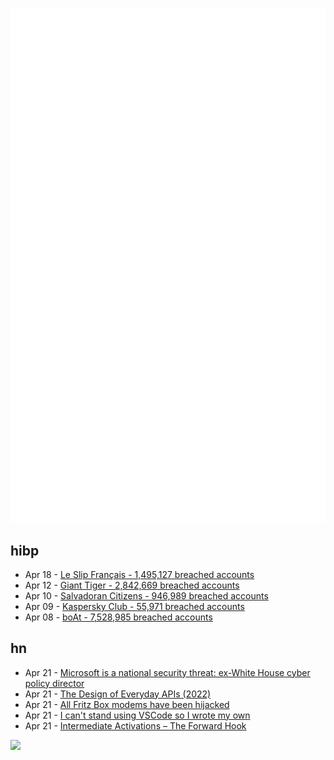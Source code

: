 ![Metrics](https://raw.githubusercontent.com/phixion/phixion/master/metrics.svg)

## hibp

<!--
for https://github.com/phixion/phixion/blob/main/.github/workflows/feeds.yml
-->
<!--START_SECTION:haveibeenpwnd-->
- Apr 18 - [Le Slip Français - 1,495,127 breached accounts](https://haveibeenpwned.com/PwnedWebsites#LeSlipFrancais)
- Apr 12 - [Giant Tiger - 2,842,669 breached accounts](https://haveibeenpwned.com/PwnedWebsites#GiantTiger)
- Apr 10 - [Salvadoran Citizens - 946,989 breached accounts](https://haveibeenpwned.com/PwnedWebsites#SalvadoranCitizens)
- Apr 09 - [Kaspersky Club - 55,971 breached accounts](https://haveibeenpwned.com/PwnedWebsites#KasperskyClub)
- Apr 08 - [boAt - 7,528,985 breached accounts](https://haveibeenpwned.com/PwnedWebsites#boAt)
<!--END_SECTION:haveibeenpwnd-->

## hn

<!--
for https://github.com/phixion/phixion/blob/main/.github/workflows/feeds.yml
-->
<!--START_SECTION:hn-->
- Apr 21 - [Microsoft is a national security threat: ex-White House cyber policy director](https://www.theregister.com/2024/04/21/microsoft_national_security_risk/)
- Apr 21 - [The Design of Everyday APIs (2022)](https://www.roguelynn.com/talks/everyday-apis/)
- Apr 21 - [All Fritz Box modems have been hijacked](https://crapts.org/2024/04/21/all-fritz-box-modems-have-been-hijacked/)
- Apr 21 - [I can't stand using VSCode so I wrote my own](https://bold-edit.com/wrote-my-own.html)
- Apr 21 - [Intermediate Activations – The Forward Hook](https://web.stanford.edu/~nanbhas/blog/forward-hooks-pytorch/)
<!--END_SECTION:hn-->

<!--
for https://yhype.me
-->
![](https://hit.yhype.me/github/profile?user_id=13013670)
